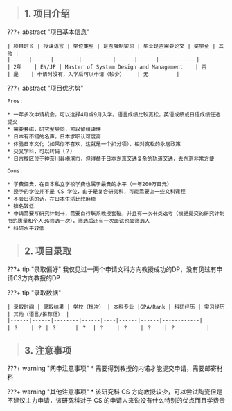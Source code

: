 > ## **1. 项目介绍**

???+ abstract "项目基本信息" 

    | 项目时长 | 授课语言 | 学位类型 | 是否强制实习 | 毕业是否需要论文 | 奖学金 | 其他 |
    |------|------|--------|----------|------|------|------------|
    | 2年    | EN/JP | Master of System Design and Management    | 否      | 是    | 申请时没有，入学后可以申请（较少）    | 无         |

???+ abstract "项目优劣势" 

    Pros:
    
    * 一年多次申请机会，可以选择4月或9月入学。语言成绩比较宽松，英语成绩或日语成绩任选提交
    * 需要套磁，研究型导向，可以留组读博
    * 日本有不错的名声，日本求职认可度高
    * 体验日本文化（如果你不喜欢，这就是一个扣分项），相对宽松的永居政策
    * 交叉学科，可以转码（？）
    * 日吉校区位于神奈川县横滨市，但得益于日本东京交通复杂的轨道交通，去东京非常方便
    
    Cons:
    
    * 学费偏贵，在日本私立学校学费也属于最贵的水平（一年200万日元）
    * 授予的学位并不是 CS 学位，由于是复合研究科，可能需要上一些文科课程
    * 不会日语的话，在日本生活比较麻烦
    * 排名较低
    * 申请需要写研究计划书，需要自行联系教授套磁，并且有一次书类选考（根据提交的研究计划书的质量和个人BG筛选一次），筛选后还有一次面试也会筛选人
    * 科研水平较低

> ## **2. 项目录取**

???+ tip "录取偏好"
    我仅见过一两个申请文科方向教授成功的DP，没有见过有申请CS方向教授的DP

???+ tip "录取数据"

    | 录取时间 | 录取结果 | 学校（档次） | 本科专业 |GPA/Rank | 科研经历 | 实习经历 | 其他（语言/推荐信） |
    |------|------|--------|------|----|------|------|------------|
    | ？    | ？ | ？      | ？  | ？    | ？    | ？    | ？          |


> ## **3. 注意事项**

???+ warning "网申注意事项"
    * 需要得到教授的内诺才能提交申请，需要邮寄材料

???+ warning "其他注意事项"
    * 该研究科 CS 方向教授较少，可以尝试陶瓷但是不建议主力申请，该研究科对于 CS 的申请人来说没有什么特别的优点而且学费贵

